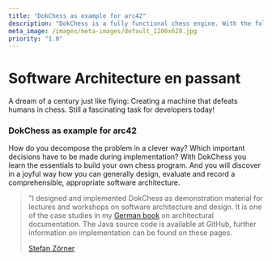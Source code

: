 ```yaml
---
title: "DokChess as example for arc42"
description: "DokChess is a fully functional chess engine. With the following architectural overview, you will be able to understand the important design decisions of DokChess."
meta_image: /images/meta-images/default_1200x628.jpg
priority: "1.0"
---
```



# Software Architecture en&nbsp;passant

A dream of a century just like flying: Creating a machine that defeats humans in chess.
Still a fascinating task for developers today!

### DokChess as example for arc42

How do you decompose the problem in a clever way?
Which important decisions have to be made during implementation?
With DokChess you learn the essentials to build your own chess program.
And you will discover in a joyful way how you can generally design, evaluate and record a comprehensible, appropriate software architecture.

> "I designed and implemented DokChess as demonstration material for lectures and workshops on software architecture and design.
> It is one of the case studies in my [German book](/en/credits/#content) on architectural documentation.
> The Java source code is available at GitHub, further information on implementation can be found on these pages.
>  
> [Stefan Zörner](/en/author/)
